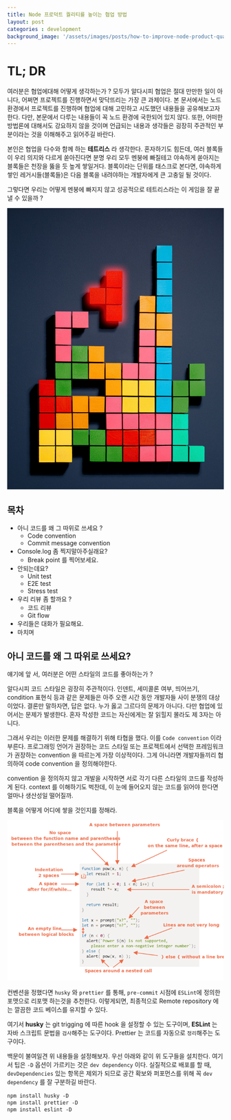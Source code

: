 ```yaml
---
title: Node 프로덕트 퀄리티를 높이는 협업 방법
layout: post
categories : development
background_image: '/assets/images/posts/how-to-improve-node-product-quality/tetris-same-thing.jpg'
---
```


# TL; DR

여러분은 협업에대해 어떻게 생각하는가 ?
모두가 알다시피 협업은 절대 만만한 일이 아니다, 어쩌면 프로젝트를 진행하면서 맞닥뜨리는 가장 큰 과제이다.
본 문서에서는 노드 환경에서 프로젝트를 진행하며 협업에 대해 고민하고 시도했던 내용들을 공유해보고자한다.
다만, 본문에서 다루는 내용들이 꼭 노드 환경에 국한되어 있지 않다.
또한, 어떠한 방법론에 대해서도 강요하지 않을 것이며 언급되는 내용과 생각들은 굉장히 주관적인 부분이라는 것을 이해해주고 읽어주길 바란다.

본인은 협업을 다수와 함께 하는 **테트리스** 라 생각한다.
혼자하기도 힘든데, 여러 블록들이 우리 의지와 다르게 쏟아진다면 분명 우리 모두 멘붕에 빠질테고 야속하게 쏟아지는 블록들은 천장을 뚫을 듯 높게 쌓일거다.
블록이라는 단위를 태스크로 본다면, 야속하게 쌓인 레거시들(블록들)은 다음 블록을 내려야하는 개발자에게 큰 고충일 될 것이다.

그렇다면 우리는 어떻게 멘붕에 빠지지 않고 성공적으로 테트리스라는 이 게임을 잘 끝낼 수 있을까 ?

![](/assets/images/posts/how-to-improve-node-product-quality/tetris-same-thing.jpg)

## 목차
- 아니 코드를 왜 그 따위로 쓰세요 ?
  - Code convention
  - Commit message convention
- Console.log 좀 찍지말아주실래요?
  - Break point 를 찍어보세요.
- 안되는데요?
  - Unit test
  - E2E test
  - Stress test
- 우리 리뷰 좀 할까요 ?
  - 코드 리뷰
  - Git flow
- 우리들은 대화가 필요해요.
- 마치며


## 아니 코드를 왜 그 따위로 쓰세요?

얘기에 앞 서, 여러분은 어떤 스타일의 코드를 좋아하는가 ?

알다시피 코드 스타일은 굉장히 주관적이다. 
인덴트, 세미콜론 여부, 띄어쓰기, condition 표현식 등과 같은 문제들은 아주 오랜 시간 동안 개발자들 사이 분쟁의 대상이었다.
결론만 말하자면, 답은 없다. 누가 옳고 그르다의 문제가 아니다. 
다만 협업에 있어서는 문제가 발생한다. 혼자 작성한 코드는 자신에게는 잘 읽힐지 몰라도 제 3자는 아니다.

그래서 우리는 이러한 문제를 해결하기 위해 타협을 했다. 이를 `Code convention` 이라 부른다.
프로그래밍 언어가 권장하는 코드 스타일 또는 프로젝트에서 선택한 프레임워크가 권장하는 convention 을 따르는게 가장 이상적이다.
그게 아니라면 개발자들끼리 협의하여 code convention 을 정의해야한다.

convention 을 정의하지 않고 개발을 시작하면 서로 각기 다른 스타일의 코드를 작성하게 된다.
context 를 이해하기도 벅찬데, 이 눈에 들어오지 않는 코드를 읽어야 한다면 얼마나 생산성일 떨어질까.

블록을 어떻게 어디에 쌓을 것인지를 정해라.

![](/assets/images/posts/how-to-improve-node-product-quality/code-style.png)

컨벤션을 정했다면 `husky` 와 `prettier` 를 통해, `pre-commit` 시점에 `ESLint`에 정의한 포맷으로 리포맷 하는것을 추천한다.
이렇게되면, 최종적으로 Remote repository 에는 깔끔한 코드 베이스를 유지할 수 있다.

여기서 **husky** 는 git trigging 에 따른 hook 을 설정할 수 있는 도구이며, **ESLint** 는 자바 스크립트 문법을 `검사`해주는 도구이다.
Prettier 는 코드를 자동으로 `정리`해주는 도구이다.

백문이 불여일견 위 내용들을 설정해보자.
우선 아래와 같이 위 도구들을 설치한다. 여기서 팁은 `-D` 옵션이 가르키는 것은 `dev dependency` 이다.
실질적으로 배포를 할 때, `devDependencies` 있는 항목은 제외가 되므로 공간 확보와 퍼포먼스를 위해 꼭 `dev dependency` 를 잘 구분하길 바란다.

```
npm install husky -D
npm install prettier -D
npm install eslint -D
```


